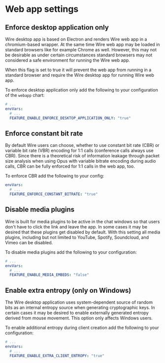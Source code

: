 # Web app settings

## Enforce desktop application only

Wire desktop app is based on Electron and renders Wire web app in a chromium-based wrapper. At the same time Wire web app may be loaded in standard browsers like for example Chrome as well. However, this may not be desirable as under certain circumstances standard browsers may not considered a safe environment for running the Wire web app.

When this flag is set to true it will prevent the web app from running in a standard browser and require the Wire desktop app for running Wire web app.

To enforce desktop application only add the following to your configuration of the `webapp` chart:

```yaml
# ...
envVars:
  # ...
  FEATURE_ENABLE_ENFORCE_DESKTOP_APPLICATION_ONLY: "true"
```

## Enforce constant bit rate

By default Wire users can choose, whether to use constant bit rate (CBR) or variable bit rate (VBR) encoding for 1:1 calls (conference calls always use CBR).
Since there is a theoretical risk of information leakage through packet size analysis when using Opus with variable bitrate encoding during audio calls, CBR can be fully enforced for 1:1 calls in the web app, too.

To enforce CBR add the following to your config:

```yaml
envVars:
  # ...
  FEATURE_ENFORCE_CONSTANT_BITRATE: "true"
```

## Disable media plugins

Wire is built for media plugins to be active in the chat windows so that users don't have to click the link and leave the app. In some cases it may be desired that these plugins get disabled by default. With this setting all media plugins, including but not limited to YouTube, Spotify, Soundcloud, and Vimeo can be disabled.

To disable media plugins add the following to your configuration:

```yaml
# ...
envVars:
  # ...
  FEATURE_ENABLE_MEDIA_EMBEDS: "false"
```

## Enable extra entropy (only on Windows)

The Wire desktop application uses system-dependent source of random bits as an internal entropy source when generating cryptographic keys. In certain cases it may be desired to enable externally generated entropy derived from mouse movement. This option only affects Windows users.

To enable additional entropy during client creation add the following to your configuration:

```yaml
# ...
envVars:
  # ...
  FEATURE_ENABLE_EXTRA_CLIENT_ENTROPY: "true"
```

